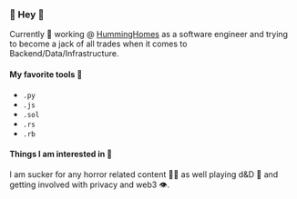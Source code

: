 ### 👾 Hey 👾

Currently 💼 working @ [HummingHomes](https://www.humminghomes.com) as a software engineer and trying to become
a jack of all trades when it comes to Backend/Data/Infrastructure.

#### My favorite tools 🧰

- `.py`
- `.js`
- `.sol`
- `.rs` 
- `.rb`

#### Things I am interested in 🧐

I am sucker for any horror related content 🧟‍♂️ as well playing d&D 🎲 and getting involved with privacy and web3 👁.
